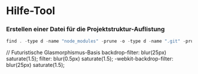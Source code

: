 # Hilfe-Tool

### Erstellen einer Datei für die Projektstruktur-Auflistung

```js
find . -type d -name "node_modules" -prune -o -type d -name ".git" -prune -o -print | sort > Projektstruktur.txt
```

  // Futuristische Glasmorphismus-Basis
  backdrop-filter: blur(25px) saturate(1.5);
  filter: blur(0.5px) saturate(1.5);
  -webkit-backdrop-filter: blur(25px) saturate(1.5);